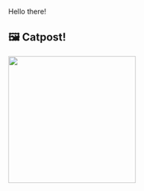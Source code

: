 Hello there!



## 🖼️ Catpost!

<sub>
    <img src="https://cdn2.thecatapi.com/images/zxecrzIjg.png" height="256">
</sub>

